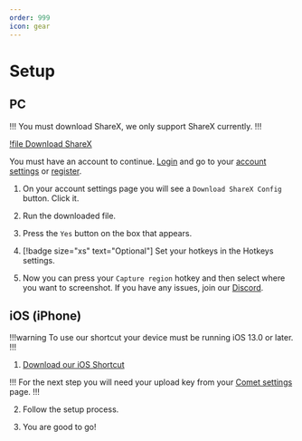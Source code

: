 ```yaml
---
order: 999
icon: gear
---
```


# Setup

## PC
!!!
You must download ShareX, we only support ShareX currently.
!!!

[!file Download ShareX](https://github.com/ShareX/ShareX/releases/download/v15.0.0/ShareX-15.0.0-setup.exe)

You must have an account to continue. [Login](https://cometbot.info/login) and go to your [account settings](https://cometbot.info/register) or [register](https://cometbot.info/register).


1. On your account settings page you will see a `Download ShareX Config` button. Click it.

2. Run the downloaded file.

3. Press the `Yes` button on the box that appears.

4. [!badge size="xs" text="Optional"] Set your hotkeys in the Hotkeys settings.

5. Now you can press your `Capture region` hotkey and then select where you want to screenshot. If you have any issues, join our [Discord](https://discord.gg/HwsrU26j).

## iOS (iPhone)
!!!warning
To use our shortcut your device must be running iOS 13.0 or later.
!!!

1. [Download our iOS Shortcut](https://www.icloud.com/shortcuts/87061c1c00024152a38e8d8516d32446)

!!!
For the next step you will need your upload key from your [Comet settings](https://cometbot.info/settings) page.
!!!

2. Follow the setup process.

3. You are good to go!
